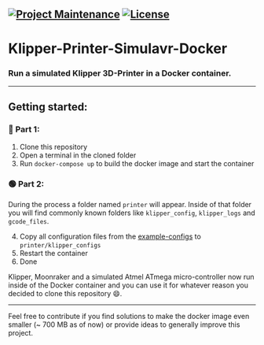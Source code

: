 [![Project Maintenance](https://img.shields.io/maintenance/yes/2022.svg)](https://github.com/th33xitus/klipper-printer-simulavr-docker 'GitHub Repository')
[![License](https://img.shields.io/github/license/th33xitus/klipper-printer-simulavr-docker.svg)](https://github.com/th33xitus/klipper-printer-simulavr-docker/blob/master/LICENSE 'License')
---
# Klipper-Printer-Simulavr-Docker

### **Run a simulated Klipper 3D-Printer in a Docker container.**
---

## Getting started:
### 🔵 Part 1:
1. Clone this repository
2. Open a terminal in the cloned folder
3. Run `docker-compose up` to build the docker image and start the container

### 🟢 Part 2:
During the process a folder named `printer` will appear. Inside of that folder you will find commonly known folders like `klipper_config`, `klipper_logs` and `gcode_files`.

4. Copy all configuration files from the [example-configs](example-configs) to `printer/klipper_configs`
5. Restart the container
6. Done

Klipper, Moonraker and a simulated Atmel ATmega micro-controller now run inside of the Docker container and you can use it for whatever reason you decided to clone this repository 😄.

---

Feel free to contribute if you find solutions to make the docker image even smaller (~ 700 MB as of now) or provide ideas to generally improve this project.
